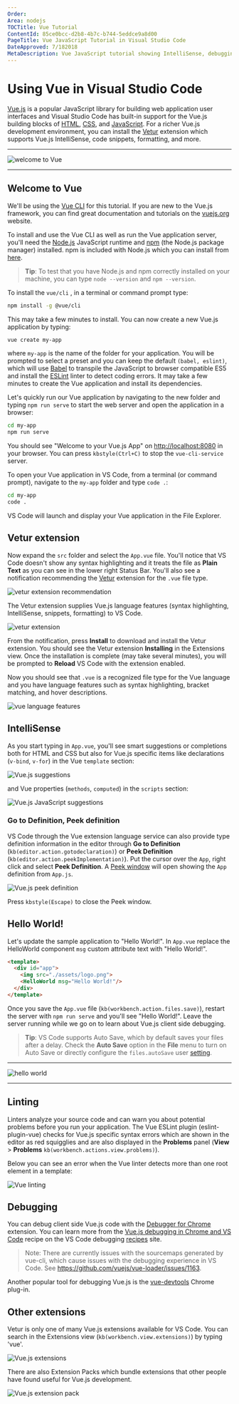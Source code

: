 ```yaml
---
Order:
Area: nodejs
TOCTitle: Vue Tutorial
ContentId: 85ce0bcc-d2b8-4b7c-b744-5eddce9a8d00
PageTitle: Vue JavaScript Tutorial in Visual Studio Code
DateApproved: 7/182018
MetaDescription: Vue JavaScript tutorial showing IntelliSense, debugging, and code navigation support in the Visual Studio Code editor.
---
```

# Using Vue in Visual Studio Code

[Vue.js](https://vuejs.org/) is a popular JavaScript library for building web application user interfaces and  Visual Studio Code has built-in support for the Vue.js building blocks of [HTML](/docs/languages/html.md), [CSS](/docs/languages/css.md), and [JavaScript](/docs/languages/javascript.md). For a richer Vue.js development environment, you can install the [Vetur](https://marketplace.visualstudio.com/items?itemName=octref.vetur) extension which supports Vue.js IntelliSense, code snippets, formatting, and more.

---

![welcome to Vue](images/vuejs/welcome-to-vue.png)

---

## Welcome to Vue

We'll be using the [Vue CLI](https://cli.vuejs.org/) for this tutorial. If you are new to the Vue.js framework, you can find great documentation and tutorials on the [vuejs.org](https://vuejs.org) website.

To install and use the Vue CLI as well as run the Vue application server, you'll need the [Node.js](https://nodejs.org/) JavaScript runtime and [npm](https://www.npmjs.com/) (the Node.js package manager) installed. npm is included with Node.js which you can install from [here](https://nodejs.org/en/download/).

>**Tip**: To test that you have Node.js and npm correctly installed on your machine, you can type `node --version` and `npm --version`.

To install the `vue/cli` , in a terminal or command prompt type:

```bash
npm install -g @vue/cli
```

This may take a few minutes to install. You can now create a new Vue.js application by typing:

```bash
vue create my-app
```

where `my-app` is the name of the folder for your application. You will be prompted to select a preset and you can keep the default `(babel, eslint)`, which will use [Babel](https://babeljs.io) to transpile the JavaScript to browser compatible ES5 and install the [ESLint](http://eslint.org/) linter to detect coding errors. It may take a few minutes to create the Vue application and install its dependencies.

Let's quickly run our Vue application by navigating to the new folder and typing `npm run serve` to start the web server and open the application in a browser:

```bash
cd my-app
npm run serve
```

You should see "Welcome to your Vue.js App" on [http://localhost:8080](http://localhost:8080) in your browser. You can press `kbstyle(Ctrl+C)` to stop the `vue-cli-service` server.

To open your Vue application in VS Code, from a terminal (or command prompt), navigate to the `my-app` folder and type `code .`:

```bash
cd my-app
code .
```

VS Code will launch and display your Vue application in the File Explorer.

## Vetur extension

Now expand the `src` folder and select the `App.vue` file. You'll notice that VS Code doesn't show any syntax highlighting and it treats the file as **Plain Text** as you can see in the lower right Status Bar. You'll also see a notification recommending the [Vetur](https://marketplace.visualstudio.com/items?itemName=octref.vetur) extension for the `.vue` file type.

![vetur extension recommendation](images/vuejs/vetur-extension-recommendation.png)

The Vetur extension supplies Vue.js language features (syntax highlighting, IntelliSense, snippets, formatting) to VS Code.

![vetur extension](images/vuejs/vetur-extension.png)

From the notification, press **Install** to download and install the Vetur extension. You should see the Vetur extension **Installing** in the Extensions view. Once the installation is complete (may take several minutes), you will be prompted to **Reload** VS Code with the extension enabled.

Now you should see that `.vue` is a recognized file type for the Vue language and you have language features such as syntax highlighting, bracket matching, and hover descriptions.

![vue language features](images/vuejs/vue-language-features.png)

## IntelliSense

As you start typing in `App.vue`, you'll see smart suggestions or completions both for HTML and CSS but also for Vue.js specific items like declarations (`v-bind`, `v-for`) in the Vue `template` section:

![Vue.js suggestions](images/vuejs/suggestions.png)

and Vue properties (`methods`, `computed`) in the `scripts` section:

![Vue.js JavaScript suggestions](images/vuejs/javascript-suggestions.png)

### Go to Definition, Peek definition

VS Code through the Vue extension language service can also provide type definition information in the editor through **Go to Definition** (`kb(editor.action.gotodeclaration)`) or **Peek Definition** (`kb(editor.action.peekImplementation)`). Put the cursor over the `App`, right click and select **Peek Definition**. A [Peek window](/docs/editor/editingevolved.md#peek) will open showing the `App` definition from `App.js`.

![Vue.js peek definition](images/vuejs/peek-definition.png)

Press `kbstyle(Escape)` to close the Peek window.

## Hello World!

Let's update the sample application to "Hello World!". In `App.vue` replace the HelloWorld component `msg` custom attribute text with "Hello World!".

```html
<template>
  <div id="app">
    <img src="./assets/logo.png">
    <HelloWorld msg="Hello World!"/>
  </div>
</template>
```

Once you save the `App.vue` file (`kb(workbench.action.files.save)`), restart the server with `npm run serve` and you'll see "Hello World!". Leave the server running while we go on to learn about Vue.js client side debugging.

>**Tip**: VS Code supports Auto Save, which by default saves your files after a delay. Check the **Auto Save** option in the **File** menu to turn on Auto Save or directly configure the `files.autoSave` user [setting](/docs/getstarted/settings.md).

---

![hello world](images/vuejs/hello-world.png)

---

## Linting

Linters analyze your source code and can warn you about potential problems before you run your application. The Vue ESLint plugin (eslint-plugin-vue) checks for Vue.js specific syntax errors which are shown in the editor as red squigglies and are also displayed in the **Problems** panel (**View** > **Problems** `kb(workbench.actions.view.problems)`).

Below you can see an error when the Vue linter detects more than one root element in a template:

![Vue linting](images/vuejs/vue-linting.png)

## Debugging

You can debug client side Vue.js code with the [Debugger for Chrome](https://marketplace.visualstudio.com/items?itemName=msjsdiag.debugger-for-chrome) extension. You can learn more from the [Vue.js debugging in Chrome and VS Code](https://github.com/Microsoft/vscode-recipes/tree/master/vuejs-cli) recipe on the VS Code debugging [recipes](https://github.com/Microsoft/vscode-recipes) site.

>Note: There are currently issues with the sourcemaps generated by vue-cli, which cause issues with the debugging experience in VS Code. See https://github.com/vuejs/vue-loader/issues/1163.

Another popular tool for debugging Vue.js is the [vue-devtools](https://github.com/vuejs/vue-devtools) Chrome plug-in.

## Other extensions

Vetur is only one of many Vue.js extensions available for VS Code. You can search in the Extensions view (`kb(workbench.view.extensions)`) by typing 'vue'.

![Vue.js extensions](images/vuejs/vue-extensions.png)

There are also Extension Packs which bundle extensions that other people have found useful for Vue.js development.

![Vue.js extension pack](images/vuejs/vue-extension-pack.png)
